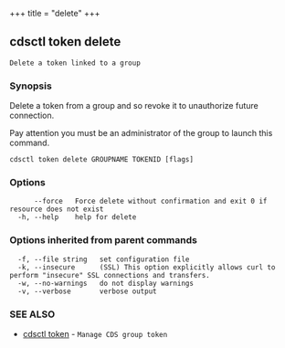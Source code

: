 +++
title = "delete"
+++
## cdsctl token delete

`Delete a token linked to a group`

### Synopsis


Delete a token from a group and so revoke it to unauthorize future connection.

Pay attention you must be an administrator of the group to launch this command.
	

```
cdsctl token delete GROUPNAME TOKENID [flags]
```

### Options

```
      --force   Force delete without confirmation and exit 0 if resource does not exist
  -h, --help    help for delete
```

### Options inherited from parent commands

```
  -f, --file string   set configuration file
  -k, --insecure      (SSL) This option explicitly allows curl to perform "insecure" SSL connections and transfers.
  -w, --no-warnings   do not display warnings
  -v, --verbose       verbose output
```

### SEE ALSO

* [cdsctl token](/manual/components/cdsctl/token/)	 - `Manage CDS group token`

